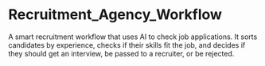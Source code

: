 # Recruitment_Agency_Workflow
A smart recruitment workflow that uses AI to check job applications. It sorts candidates by experience, checks if their skills fit the job, and decides if they should get an interview, be passed to a recruiter, or be rejected.
